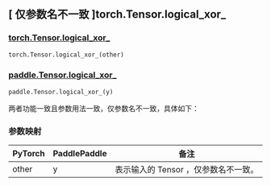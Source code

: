 ## [ 仅参数名不一致 ]torch.Tensor.logical_xor_

### [torch.Tensor.logical_xor_](https://pytorch.org/docs/stable/generated/torch.Tensor.logical_xor_.html)

```python
torch.Tensor.logical_xor_(other)
```

### [paddle.Tensor.logical_xor_]()

```python
paddle.Tensor.logical_xor_(y)
```

两者功能一致且参数用法一致，仅参数名不一致，具体如下：

### 参数映射

| PyTorch       | PaddlePaddle | 备注                                                   |
| ------------- | ------------ | ------------------------------------------------------ |
| other  |   y   | 表示输入的 Tensor ，仅参数名不一致。 |
